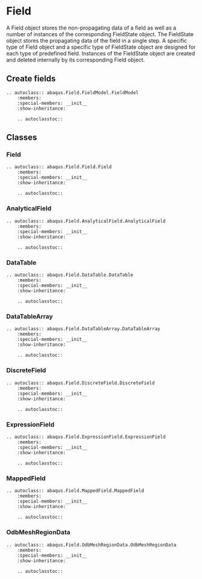 # Field

A Field object stores the non-propagating data of a field as well as a number of instances of the corresponding FieldState object. The FieldState object stores the propagating data of the field in a single step. A specific type of Field object and a specific type of FieldState object are designed for each type of predefined field. Instances of the FieldState object are created and deleted internally by its corresponding Field object.

## Create fields

```{eval-rst}
.. autoclass:: abaqus.Field.FieldModel.FieldModel
    :members:
    :special-members: __init__
    :show-inheritance:

    .. autoclasstoc::

```

## Classes

### Field

```{eval-rst}
.. autoclass:: abaqus.Field.Field.Field
    :members:
    :special-members: __init__
    :show-inheritance:

    .. autoclasstoc::
```

### AnalyticalField

```{eval-rst}
.. autoclass:: abaqus.Field.AnalyticalField.AnalyticalField
    :members:
    :special-members: __init__
    :show-inheritance:

    .. autoclasstoc::
```

### DataTable

```{eval-rst}
.. autoclass:: abaqus.Field.DataTable.DataTable
    :members:
    :special-members: __init__
    :show-inheritance:

    .. autoclasstoc::
```

### DataTableArray

```{eval-rst}
.. autoclass:: abaqus.Field.DataTableArray.DataTableArray
    :members:
    :special-members: __init__
    :show-inheritance:

    .. autoclasstoc::
```

### DiscreteField

```{eval-rst}
.. autoclass:: abaqus.Field.DiscreteField.DiscreteField
    :members:
    :special-members: __init__
    :show-inheritance:

    .. autoclasstoc::
```

### ExpressionField

```{eval-rst}
.. autoclass:: abaqus.Field.ExpressionField.ExpressionField
    :members:
    :special-members: __init__
    :show-inheritance:

    .. autoclasstoc::
```

### MappedField

```{eval-rst}
.. autoclass:: abaqus.Field.MappedField.MappedField
    :members:
    :special-members: __init__
    :show-inheritance:

    .. autoclasstoc::
```

### OdbMeshRegionData

```{eval-rst}
.. autoclass:: abaqus.Field.OdbMeshRegionData.OdbMeshRegionData
    :members:
    :special-members: __init__
    :show-inheritance:

    .. autoclasstoc::
```

